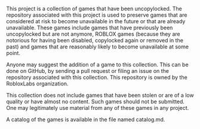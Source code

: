 This project is a collection of games that have been uncopylocked. The repository associated with this project is used to preserve games that are considered at risk to become unavailable in the future or that are already unavailable. These games include games that have previously been uncopylocked but are not anymore, ROBLOX games (because they are notorious for having been disabled, copylocked again or removed in the past) and games that are reasonably likely to become unavailable at some point.

Anyone may suggest the addition of a game to this collection. This can be done on GitHub, by sending a pull request or filing an issue on the repository associated with this collection. This repository is owned by the RobloxLabs organization.

This collection does not include games that have been stolen or are of a low quality or have almost no content. Such games should not be submitted. One may legitimately use material from any of these games in any project.

A catalog of the games is available in the file named catalog.md.
